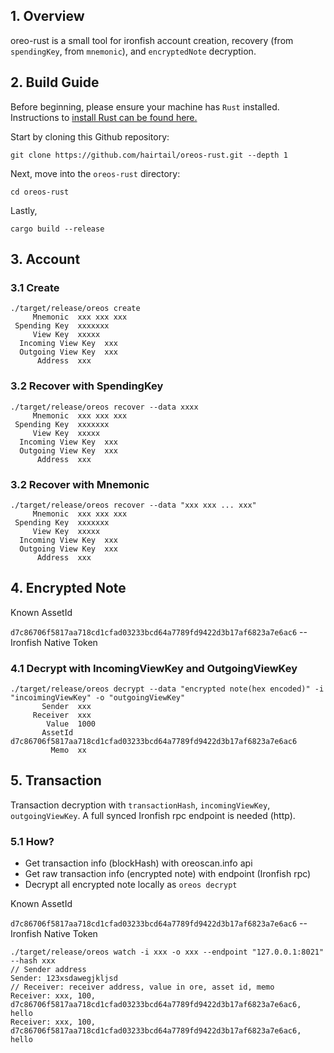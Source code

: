 ## 1. Overview

oreo-rust is a small tool for ironfish account creation, recovery (from `spendingKey`, from `mnemonic`), and `encryptedNote` decryption.

## 2. Build Guide

Before beginning, please ensure your machine has `Rust` installed. Instructions to [install Rust can be found here.](https://www.rust-lang.org/tools/install)


Start by cloning this Github repository:
```
git clone https://github.com/hairtail/oreos-rust.git --depth 1
```

Next, move into the `oreos-rust` directory:
```
cd oreos-rust
```

Lastly, 

```
cargo build --release
```

## 3. Account


### 3.1 Create

```
./target/release/oreos create
     Mnemonic  xxx xxx xxx
 Spending Key  xxxxxxx
     View Key  xxxxx
  Incoming View Key  xxx
  Outgoing View Key  xxx
      Address  xxx
```

### 3.2 Recover with SpendingKey

```
./target/release/oreos recover --data xxxx
     Mnemonic  xxx xxx xxx
 Spending Key  xxxxxxx
     View Key  xxxxx
  Incoming View Key  xxx
  Outgoing View Key  xxx
      Address  xxx
```

### 3.2 Recover with Mnemonic

```
./target/release/oreos recover --data "xxx xxx ... xxx"
     Mnemonic  xxx xxx xxx
 Spending Key  xxxxxxx
     View Key  xxxxx
  Incoming View Key  xxx
  Outgoing View Key  xxx
      Address  xxx
```

## 4. Encrypted Note

Known AssetId

`d7c86706f5817aa718cd1cfad03233bcd64a7789fd9422d3b17af6823a7e6ac6` --  Ironfish Native Token

### 4.1 Decrypt with IncomingViewKey and OutgoingViewKey

```
./target/release/oreos decrypt --data "encrypted note(hex encoded)" -i "incoimingViewKey" -o "outgoingViewKey"
       Sender  xxx
     Receiver  xxx
        Value  1000
       AssetId  d7c86706f5817aa718cd1cfad03233bcd64a7789fd9422d3b17af6823a7e6ac6
         Memo  xx
```


## 5. Transaction
Transaction decryption with `transactionHash`, `incomingViewKey`, `outgoingViewKey`. A full synced Ironfish rpc endpoint is needed (http).
### 5.1 How?
- Get transaction info (blockHash) with oreoscan.info api
- Get raw transaction info (encrypted note) with endpoint (Ironfish rpc)
- Decrypt all encrypted note locally as `oreos decrypt`

Known AssetId

`d7c86706f5817aa718cd1cfad03233bcd64a7789fd9422d3b17af6823a7e6ac6` --  Ironfish Native Token

```
./target/release/oreos watch -i xxx -o xxx --endpoint "127.0.0.1:8021" --hash xxx
// Sender address
Sender: 123xsdawegjkljsd
// Receiver: receiver address, value in ore, asset id, memo
Receiver: xxx, 100, d7c86706f5817aa718cd1cfad03233bcd64a7789fd9422d3b17af6823a7e6ac6, hello
Receiver: xxx, 100, d7c86706f5817aa718cd1cfad03233bcd64a7789fd9422d3b17af6823a7e6ac6, hello
```

